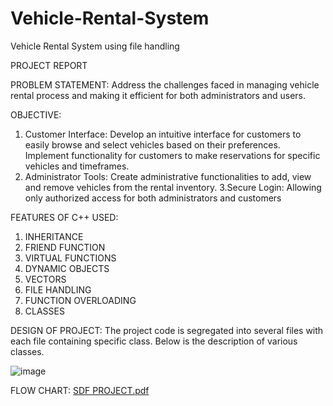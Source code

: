 # Vehicle-Rental-System
Vehicle Rental System using file handling

PROJECT REPORT


PROBLEM STATEMENT:
Address the challenges faced in managing vehicle rental process and making it efficient for both administrators and users.

OBJECTIVE:
1. Customer Interface:
Develop an intuitive interface for customers to easily browse and select vehicles based on their preferences. Implement functionality for customers to make reservations for specific vehicles and timeframes.
2. Administrator Tools:
Create administrative functionalities to add, view and remove vehicles from the rental inventory.
3.Secure Login:
Allowing only authorized access for both administrators and customers

FEATURES OF C++ USED:
1.	INHERITANCE
2.	FRIEND FUNCTION
3.	VIRTUAL FUNCTIONS
4.	DYNAMIC OBJECTS
5.	VECTORS
6.	FILE HANDLING
7.	FUNCTION OVERLOADING
8.	CLASSES

DESIGN OF PROJECT:
The project code is segregated into several files with each file containing specific class. Below is the description of various classes.

![image](https://github.com/Ashna9Y/Vehicle-Rental-System/assets/114132000/cc674989-9a4b-49a9-b834-80fbf3596a00)


FLOW CHART:
[SDF PROJECT.pdf](https://github.com/Ashna9Y/Vehicle-Rental-System/files/15134506/SDF.PROJECT.pdf)

